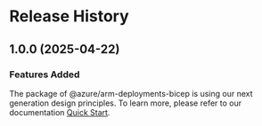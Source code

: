 # Release History
    
## 1.0.0 (2025-04-22)

### Features Added

The package of @azure/arm-deployments-bicep is using our next generation design principles. To learn more, please refer to our documentation [Quick Start](https://aka.ms/azsdk/js/mgmt/quickstart).
